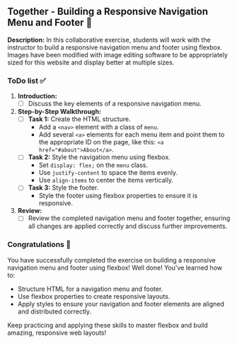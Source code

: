 ## Together - Building a Responsive Navigation Menu and Footer 🤝

**Description:**
In this collaborative exercise, students will work with the instructor to build a responsive navigation menu and footer using flexbox. Images have been modified with image editing software to be appropriately sized for this website and display better at multiple sizes.

### ToDo list ✅

1. **Introduction:**
    - [ ] Discuss the key elements of a responsive navigation menu.

2. **Step-by-Step Walkthrough:**
    - [ ] **Task 1:** Create the HTML structure.
        - Add a `<nav>` element with a class of `menu`.
        - Add several `<a>` elements for each menu item and point them to the appropriate ID on the page, like this: `<a href="#about">About</a>`.
    - [ ] **Task 2:** Style the navigation menu using flexbox.
        - Set `display: flex;` on the `menu` class.
        - Use `justify-content` to space the items evenly.
        - Use `align-items` to center the items vertically.
    - [ ] **Task 3:** Style the footer.
        - Style the footer using flexbox properties to ensure it is responsive.

3. **Review:**
    - [ ] Review the completed navigation menu and footer together, ensuring all changes are applied correctly and discuss further improvements.

### Congratulations 🎉

You have successfully completed the exercise on building a responsive navigation menu and footer using flexbox! Well done! You've learned how to:

- Structure HTML for a navigation menu and footer.
- Use flexbox properties to create responsive layouts.
- Apply styles to ensure your navigation and footer elements are aligned and distributed correctly.

Keep practicing and applying these skills to master flexbox and build amazing, responsive web layouts!
